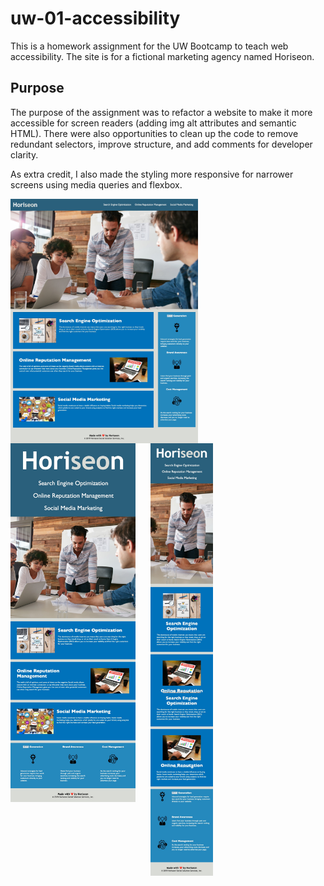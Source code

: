 <style>
    img {
        vertical-align: top;
        margin-right: 20px;
    }
</style>

# uw-01-accessibility
This is a homework assignment for the UW Bootcamp to teach web accessibility. The site is for a fictional marketing agency named Horiseon.

## Purpose

The purpose of the assignment was to refactor a website to make it more accessible for screen readers (adding img alt attributes and semantic HTML). There were also opportunities to clean up the code to remove redundant selectors, improve structure, and add comments for developer clarity.

As extra credit, I also made the styling more responsive for narrower screens using media queries and flexbox.

<img src="./screenshots/desktop.jpg" width="300px"> 
<img src="./screenshots/tablet.jpg" width="200px"> 
<img src="./screenshots/mobile.jpg" width="100px">

